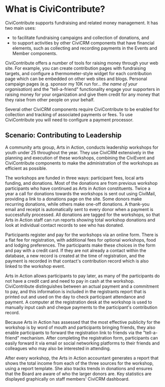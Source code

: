 What is CiviContribute?
=======================

CiviContribute supports fundraising and related money management. It has
two main uses:

-   to facilitate fundraising campaigns and collection of donations, and
-   to support activities by other CiviCRM components that have
    financial elements, such as collecting and recording payments in the
    Events and Member components.

CiviContribute offers a number of tools for raising money through your
web site. For example, you can create contribution pages with
fundraising targets, and configure a thermometer-style widget for each
contribution page which can be embedded on other web sites and blogs.
Personal campaign pages (e.g. sponsor my 10K run for... *the name of
your organisation*) and the "tell-a-friend" functionality engage your
supporters in raising money for your organization and give them credit
for any money that they raise from other people on your behalf.

Several other CiviCRM components require CiviContribute to be enabled
for collection and tracking of associated payments or fees. To use
CiviContribute you will need to configure a payment processor.

Scenario: Contributing to Leadership
------------------------------------

A community arts group, Arts in Action, conducts leadership workshops
for youth under 25 throughout the year. They use CiviCRM extensively in
the planning and execution of these workshops, combining the CiviEvent
and CiviContribute components to make the administration of the
workshops as efficient as possible.

The workshops are funded in three ways: participant fees, local arts
funding, and donations. Most of the donations are from previous workshop
participants who have continued as Arts in Action constituents. Twice a
year a call for donations towards the workshops is sent out using
CiviMail, providing a link to a donations page on the site. Some donors
make recurring donations, while others make one-off donations. A
thank-you email and receipt is automatically sent to every donor when a
payment is successfully processed. All donations are tagged for the
workshops, so that Arts in Action staff can run reports showing total
workshop donations and look at individual contact records to see who has
donated.

Participants register and pay for the workshops via an online form.
There is a flat fee for registration, with additional fees for optional
workshops, food and lodging preferences. The participants make these
choices in the form and pay with a credit card. If they are not already
a contact within the database, a new record is created at the time of
registration, and the payment is recorded in that contact's contribution
record which is also linked to the workshop event.

Arts in Action allows participants to pay later, as many of the
participants do not have a credit card and need to pay in cash at the
workshop. CiviContribute distinguishes between an actual payment and a
commitment to pay, and this information is included in the registrants
report that is printed out and used on the day to check participant
attendance and payment. A computer at the registration desk at the
workshop is used to manually input cash and cheque payments to the
participant's contribution record.

Because Arts in Action has assessed that the most effective publicity
for the workshop is by word of mouth and participants bringing friends,
they also enable participants to forward the registration link to
friends via the "tell-a-friend" mechanism. After completing the
registration form, participants can easily forward it via email or
social networking platforms to their friends and colleagues who may also
be interested in attending.

After every workshop, the Arts in Action accountant generates a report
that shows the total income from each of the three sources for the
workshop, using a report template. She also tracks trends in donations
and ensures that the Board are aware of who the larger donors are. Key
statistics are displayed graphically on staff members' CiviCRM
dashboard.

